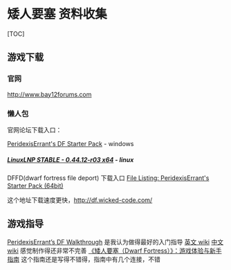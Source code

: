 # 矮人要塞 资料收集

[TOC]

## 游戏下载

### 官网

http://www.bay12forums.com

### 懒人包

官网论坛下载入口：

[PeridexisErrant's DF Starter Pack](http://www.bay12forums.com/smf/index.php?topic=126076) - windows

##### [LinuxLNP STABLE - 0.44.12-r03 x64](http://www.bay12forums.com/smf/index.php?topic=163211.msg7389444#msg7389444) - linux

DFFD(dwarf fortress file deport) 下载入口 [File Listing: PeridexisErrant's Starter Pack (64bit)](http://dffd.bay12games.com/file.php?id=7622)

这个地址下载速度更快，http://df.wicked-code.com/

## 游戏指导

[PeridexisErrant’s DF Walkthrough](https://df-walkthrough.readthedocs.io/en/latest/) 是我认为做得最好的入门指导
[英文 wiki](http://dwarffortresswiki.org/index.php/Main_Page)
[中文 wiki](http://cdf.wikidot.com/start) 感觉制作得还非常不完善
[《矮人要塞（Dwarf Fortress）》：游戏体验与新手指南](https://www.douban.com/review/8740186/) 这个指南还是写得不错得，指南中有几个连接，不错